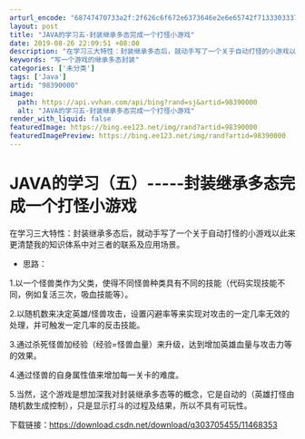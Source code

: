 ```yaml
---
arturl_encode: "68747470733a2f:2f626c6f672e6373646e2e6e65742f71333033373035343535:2f61727469636c652f64657461696c732f3938333930303030"
layout: post
title: "JAVA的学习五-封装继承多态完成一个打怪小游戏"
date: 2019-08-26 22:09:51 +08:00
description: "在学习三大特性：封装继承多态后，就动手写了一个关于自动打怪的小游戏以此来更清楚我的知识体系中对三者的"
keywords: "写一个游戏的继承多态封装"
categories: ['未分类']
tags: ['Java']
artid: "98390000"
image:
  path: https://api.vvhan.com/api/bing?rand=sj&artid=98390000
  alt: "JAVA的学习五-封装继承多态完成一个打怪小游戏"
render_with_liquid: false
featuredImage: https://bing.ee123.net/img/rand?artid=98390000
featuredImagePreview: https://bing.ee123.net/img/rand?artid=98390000
---
```


# JAVA的学习（五）-----封装继承多态完成一个打怪小游戏

在学习三大特性：封装继承多态后，就动手写了一个关于自动打怪的小游戏以此来更清楚我的知识体系中对三者的联系及应用场景。

* 思路：

1.以一个怪兽类作为父类，使得不同怪兽种类具有不同的技能（代码实现技能不同，例如复活三次，吸血技能等）。
  
2.以随机数来决定英雄/怪兽攻击，设置闪避率等来实现对攻击的一定几率无效的处理，并可触发一定几率的反击技能。
  
3.通过杀死怪兽加经验（经验=怪兽血量）来升级，达到增加英雄血量与攻击力等的效果。
  
4.通过怪兽的自身属性值来增加每一关卡的难度。
  
5.当然，这个游戏是想加深我对封装继承多态等的概念，它是自动的（英雄打怪由随机数生成控制），只是显示打斗的过程及结果，所以不具有可玩性。

下载链接：https://download.csdn.net/download/q303705455/11468353